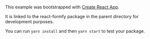 This example was bootstrapped with [Create React App](https://github.com/facebook/create-react-app).

It is linked to the react-formfy package in the parent directory for development purposes.

You can run `yarn install` and then `yarn start` to test your package.
